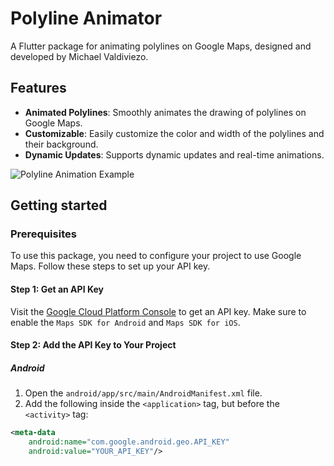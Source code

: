 # Polyline Animator

A Flutter package for animating polylines on Google Maps, designed and developed by Michael Valdiviezo.

## Features

- **Animated Polylines**: Smoothly animates the drawing of polylines on Google Maps.
- **Customizable**: Easily customize the color and width of the polylines and their background.
- **Dynamic Updates**: Supports dynamic updates and real-time animations.

![Polyline Animation Example](https://example.com/polyline_animation.gif)

## Getting started

### Prerequisites

To use this package, you need to configure your project to use Google Maps. Follow these steps to set up your API key.

#### Step 1: Get an API Key

Visit the [Google Cloud Platform Console](https://console.cloud.google.com/) to get an API key. Make sure to enable the `Maps SDK for Android` and `Maps SDK for iOS`.

#### Step 2: Add the API Key to Your Project

##### Android

1. Open the `android/app/src/main/AndroidManifest.xml` file.
2. Add the following inside the `<application>` tag, but before the `<activity>` tag:

```xml
<meta-data
    android:name="com.google.android.geo.API_KEY"
    android:value="YOUR_API_KEY"/>
